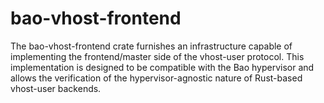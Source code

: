 # bao-vhost-frontend

The bao-vhost-frontend crate furnishes an infrastructure capable of implementing the frontend/master side of the vhost-user protocol. This implementation is designed to be compatible with the Bao hypervisor and allows the verification of the hypervisor-agnostic nature of Rust-based vhost-user backends.